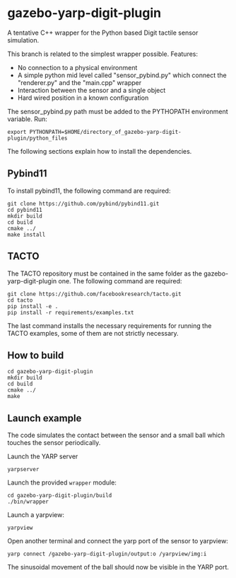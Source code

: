 # gazebo-yarp-digit-plugin
A tentative C++ wrapper for the Python based Digit tactile sensor simulation.

This branch is related to the simplest wrapper possible. Features:
- No connection to a physical environment
- A simple python mid level called "sensor_pybind.py" which connect the "renderer.py" and the "main.cpp" wrapper
- Interaction between the sensor and a single object
- Hard wired position in a known configuration

The sensor_pybind.py path must be added to the PYTHOPATH environment variable. Run:
```
export PYTHONPATH=$HOME/directory_of_gazebo-yarp-digit-plugin/python_files
```
The following sections explain how to install the dependencies.
## Pybind11
To install pybind11, the following command are required:
```
git clone https://github.com/pybind/pybind11.git
cd pybind11
mkdir build
cd build
cmake ../
make install
```
## TACTO
The TACTO repository must be contained in the same folder as the gazebo-yarp-digit-plugin one. The following command are required:
```
git clone https://github.com/facebookresearch/tacto.git
cd tacto
pip install -e .
pip install -r requirements/examples.txt
```
The last command installs the necessary requirements for running the TACTO examples, some of them are not strictly necessary.

## How to build

```
cd gazebo-yarp-digit-plugin
mkdir build
cd build
cmake ../
make
```

## Launch example
The code simulates the contact between the sensor and a small ball which touches the sensor periodically.

Launch the YARP server
```
yarpserver
```

Launch the provided `wrapper` module:
```
cd gazebo-yarp-digit-plugin/build
./bin/wrapper
```
Launch a yarpview:
```
yarpview
```
Open another terminal and connect the yarp port of the sensor to yarpview:
```
yarp connect /gazebo-yarp-digit-plugin/output:o /yarpview/img:i
```
The sinusoidal movement of the ball should now be visible in the YARP port.

